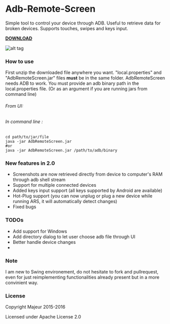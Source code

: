 # Adb-Remote-Screen
Simple tool to control your device through ADB. Useful to retrieve data for broken devices.
Supports touches, swipes and keys input.

[**DOWNLOAD**](https://github.com/MajeurAndroid/Adb-Remote-Screen/releases/download/2.0/AdbRemoteScreen.zip)

![alt tag](https://raw.githubusercontent.com/MajeurAndroid/Adb-Remote-Screen/master/web_demo.png)

### How to use
First unzip the downloaded file anywhere you want. "local.properties" and "AdbRemoteScreen.jar" files **must** be in the same folder.
AdbRemoteScreen needs ADB to work. You must provide an adb binary path in the local.properties file. (Or as an argument if you are running jars from command line)

###### From UI:



###### In command line :
```shell
cd path/to/jar/file
java -jar AdbRemoteScreen.jar
#or
java -jar AdbRemoteScreen.jar /path/to/adb/binary
```

### New features in 2.0
- Screenshots are now retrieved directly from device to computer's RAM through adb shell stream
- Support for multiple connected devices
- Added keys input support (all keys supported by Android are available)
- Hot-Plug support (you can now unplug or plug a new device while running ARS, it will automatically detect changes)
- Fixed bugs

### TODOs
- Add support for Windows
- Add directory dialog to let user choose adb file through UI
- Better handle device changes
- 
### Note
I am new to Swing environement, do not hesitate to fork and pullrequest, even for just reimplementing functionalities already present but in a more convinient way.

### License

Copyright Majeur 2015-2016

Licensed under Apache License 2.0
